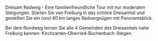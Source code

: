 Dreisam Radweg - Eine familienfreundliche Tour mit nur moderaten
Steigungen. Starten Sie von Freiburg in das schöne Dreisamtal
und genießen Sie ein rund 40 km langes Radvergnügen mit Panoramablick.

Bei dem Rundweg lernen Sie alle 4 Gemeinden des Dreisamtals nahe
Freiburg kennen: Kirchzarten-Oberried-Buchenbach-Stegen.
